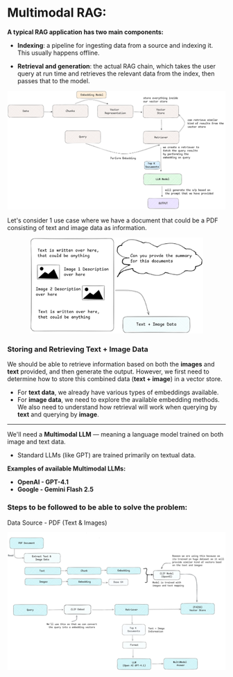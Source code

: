 # Multimodal RAG:

**A typical RAG application has two main components:**

* **Indexing**: a pipeline for ingesting data from a source and indexing it. This usually happens offline.

* **Retrieval and generation**: the actual RAG chain, which takes the user query at run time and retrieves the relevant data from the index, then passes that to the model.

  
<p align="center">
  <img src="https://github.com/GitMeP/Multimodal-RAG/blob/5d5ef342ea74bdbf12cde87f2335af068267eff3/images/rag_model.png" alt="RAG Agent Flow" width="1200">
</p>


Let's consider 1 use case where we have a document that could be a PDF consisting of text and image data as information.
<p align="center">
  <img src="https://github.com/GitMeP/Multimodal-RAG/blob/5d5ef342ea74bdbf12cde87f2335af068267eff3/images/pdf_component.png" alt="RAG Agent Flow" width="400">
</p>

### Storing and Retrieving Text + Image Data

We should be able to retrieve information based on both the **images** and **text** provided, and then generate the output. However, we first need to determine how to store this combined data (**text + image**) in a vector store.

- For **text data**, we already have various types of embeddings available.
- For **image data**, we need to explore the available embedding methods.
We also need to understand how retrieval will work when querying by **text** and querying by **image**.
---
We'll need a **Multimodal LLM** — meaning a language model trained on both image and text data.  

* Standard LLMs (like GPT) are trained primarily on textual data.  

**Examples of available Multimodal LLMs:**  
- **OpenAI - GPT-4.1**  
- **Google - Gemini Flash 2.5**

### Steps to be followed to be able to solve the problem:
Data Source - PDF (Text & Images)
<p align="center">
  <img src="https://github.com/GitMeP/Multimodal-RAG/blob/26734e0ed69b94079d5c71e785aaf92635c66768/images/pdf_steps.png" alt="RAG Agent Flow" width="1200">
</p>
